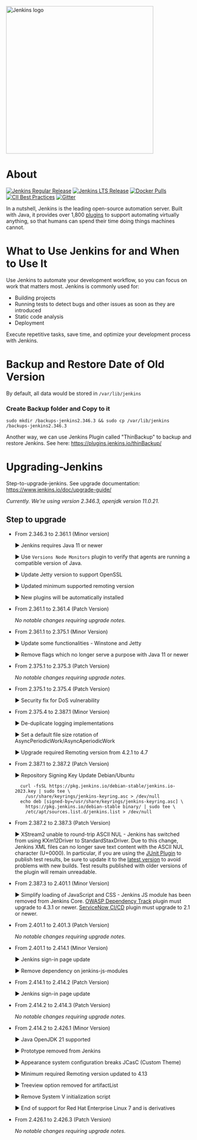 <a href="https://jenkins.io">
    <img width="400" src="https://www.jenkins.io/images/jenkins-logo-title-dark.svg" alt="Jenkins logo"> 
</a>

# About

[![Jenkins Regular Release](https://img.shields.io/endpoint?url=https%3A%2F%2Fwww.jenkins.io%2Fchangelog%2Fbadge.json)](https://www.jenkins.io/changelog)
[![Jenkins LTS Release](https://img.shields.io/endpoint?url=https%3A%2F%2Fwww.jenkins.io%2Fchangelog-stable%2Fbadge.json)](https://www.jenkins.io/changelog-stable)
[![Docker Pulls](https://img.shields.io/docker/pulls/jenkins/jenkins.svg)](https://hub.docker.com/r/jenkins/jenkins/)
[![CII Best Practices](https://bestpractices.coreinfrastructure.org/projects/3538/badge)](https://bestpractices.coreinfrastructure.org/projects/3538)
[![Gitter](https://img.shields.io/gitter/room/jenkinsci/jenkins)](https://app.gitter.im/#/room/#jenkinsci_jenkins:gitter.im)

In a nutshell, Jenkins is the leading open-source automation server.
Built with Java, it provides over 1,800 [plugins](https://plugins.jenkins.io/) to support automating virtually anything,
so that humans can spend their time doing things machines cannot.

# What to Use Jenkins for and When to Use It

Use Jenkins to automate your development workflow, so you can focus on work that matters most. Jenkins is commonly used for:

- Building projects
- Running tests to detect bugs and other issues as soon as they are introduced
- Static code analysis
- Deployment

Execute repetitive tasks, save time, and optimize your development process with Jenkins.

# Backup and Restore Date of Old Version
By default, all data would be stored in `/var/lib/jenkins`

### Create Backup folder and Copy to it
```
sudo mkdir /backups-jenkins2.346.3 && sudo cp /var/lib/jenkins /backups-jenkins2.346.3
```

Another way, we can use Jenkins Plugin called "ThinBackup" to backup and restore Jenkins. See here: https://plugins.jenkins.io/thinBackup/

# Upgrading-Jenkins
Step-to-upgrade-jenkins.
See upgrade documentation: https://www.jenkins.io/doc/upgrade-guide/

*Currently. We're using version 2.346.3, openjdk version 11.0.21*. 

## Step to upgrade
- From 2.346.3 to 2.361.1 (Minor version)
  
  ▶ Jenkins requires Java 11 or newer
  
  ▶ Use `Versions Node Monitors` plugin to verify that agents are running a compatible version of Java.
  
  ▶ Update Jetty version to support OpenSSL

  ▶ Updated minimum supported remoting version

  ▶ New plugins will be automatically installed

- From 2.361.1 to 2.361.4 (Patch Version)

  *No notable changes requiring upgrade notes.*

- From 2.361.1 to 2.375.1 (Minor Version)
  
  ▶ Update some functionalities - Winstone and Jetty

  ▶ Remove flags which no longer serve a purpose with Java 11 or newer

- From 2.375.1 to 2.375.3 (Patch Version)

  *No notable changes requiring upgrade notes.*

- From 2.375.1 to 2.375.4 (Patch Version)

  ▶ Security fix for DoS vulnerability

- From 2.375.4 to 2.387.1 (Minor Version)

  ▶ De-duplicate logging implementations

  ▶ Set a default file size rotation of AsyncPeriodicWork/AsyncAperiodicWork

  ▶ Upgrade required Remoting version from 4.2.1 to 4.7

- From 2.387.1 to 2.387.2 (Patch Version)

  ▶ Repository Signing Key Update
     Debian/Ubuntu
  ```
    curl -fsSL https://pkg.jenkins.io/debian-stable/jenkins.io-2023.key | sudo tee \
      /usr/share/keyrings/jenkins-keyring.asc > /dev/null
    echo deb [signed-by=/usr/share/keyrings/jenkins-keyring.asc] \
      https://pkg.jenkins.io/debian-stable binary/ | sudo tee \
      /etc/apt/sources.list.d/jenkins.list > /dev/null
  ```

- From 2.387.2 to 2.387.3 (Patch Version)

  ▶ XStream2 unable to round-trip ASCII NUL - Jenkins has switched from using KXm12Driver to StandardStaxDriver. Due to this change, Jenkins XML files can no longer save text content with the ASCII NUL character (U+0000). In particular, if you are using the <a href="https://plugins.jenkins.io/junit/">JUnit Plugin</a> to publish test results, be sure to update it to the <a href= "https://plugins.jenkins.io/junit/releases/">latest version</a> to avoid problems with new builds. Test results published with older versions of the plugin will remain unreadable.

- From 2.387.3 to 2.401.1 (Minor Version)
  
  ▶ Simplify loading of JavaScript and CSS - Jenkins JS module has been removed from Jenkins Core. <a href="https://plugins.jenkins.io/dependency-track/">OWASP Dependency Track</a> plugin must upgrade to 4.3.1 or newer. <a href="https://plugins.jenkins.io/servicenow-cicd/"> ServiceNow CI/CD</a> plugin must upgrade to 2.1 or newer.

- From 2.401.1 to 2.401.3 (Patch Version)
  
  *No notable changes requiring upgrade notes.*

- From 2.401.1 to 2.414.1 (Minor Version)
  
  ▶ Jenkins sign-in page update

  ▶ Remove dependency on jenkins-js-modules

- From 2.414.1 to 2.414.2 (Patch Version)

  ▶ Jenkins sign-in page update

- From 2.414.2 to 2.414.3 (Patch Version)
  
  *No notable changes requiring upgrade notes.*

- From 2.414.2 to 2.426.1 (Minor Version)
  
  ▶ Java OpenJDK 21 supported

  ▶ Prototype removed from Jenkins

  ▶ Appearance system configuration breaks JCasC (Custom Theme)

  ▶ Minimum required Remoting version updated to 4.13

  ▶ Treeview option removed for artifactList

  ▶ Remove System V initialization script

  ▶ End of support for Red Hat Enterprise Linux 7 and is derivatives

- From 2.426.1 to 2.426.3 (Patch Version)

  *No notable changes requiring upgrade notes.*

  
